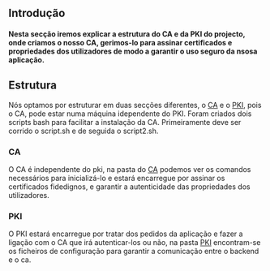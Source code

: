 ## Introdução

#### Nesta secção iremos explicar a estrutura do CA e da PKI do projecto, onde criamos o nosso CA, gerimos-lo para assinar certificados e propriedades dos utilizadores de modo a garantir o uso seguro da nsosa aplicação.

## Estrutura
Nós optamos por estruturar em duas secções diferentes, o [CA](./CA/) e o [PKI](./PKI/), pois o CA, pode estar numa máquina idependente do PKI.
Foram criados dois scripts bash para facilitar a instalação da CA. Primeiramente deve ser corrido o script.sh e de seguida o script2.sh.  

### CA
O CA é independente do pki, na pasta do [CA](./CA/Readme.md) podemos ver os comandos necessários para inicializá-lo e estará encarregue por assinar os certificados fidedignos, e garantir a autenticidade das propriedades dos utilizadores.

### PKI
O PKI estará encarregue por tratar dos pedidos da aplicação e fazer a ligação com o CA que irá autenticar-los ou não, na pasta [PKI](./PKI/) encontram-se os ficheiros de configuração para garantir a comunicação entre o backend e o ca.


